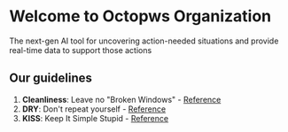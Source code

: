 # Welcome to Octopws Organization

The next-gen AI tool for uncovering action-needed situations and provide real-time data to support those actions

## Our guidelines

1. **Cleanliness**: Leave no "Broken Windows" - [Reference](https://medium.com/@learnstuff.io/broken-window-theory-in-software-development-bef627a1ce99)
2. **DRY**: Don't repeat yourself - [Reference](https://thevaluable.dev/dry-principle-cost-benefit-example/)
3. **KISS**: Keep It Simple Stupid - [Reference](https://www.interaction-design.org/literature/article/kiss-keep-it-simple-stupid-a-design-principle)

